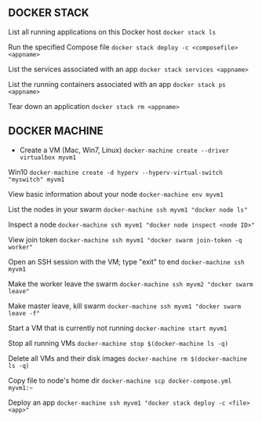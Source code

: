 ## DOCKER STACK 

List all running applications on this Docker host
```docker stack ls```
 
Run the specified Compose file
```docker stack deploy -c <composefile> <appname>```
                 
List the services associated with an app
```docker stack services <appname>```
                       
List the running containers associated with an app
```docker stack ps <appname>```
                       
Tear down an application
```docker stack rm <appname>```


## DOCKER MACHINE

* Create a VM (Mac, Win7, Linux)
```docker-machine create --driver virtualbox myvm1```

Win10
```docker-machine create -d hyperv --hyperv-virtual-switch "myswitch" myvm1```

View basic information about your node
```docker-machine env myvm1```

List the nodes in your swarm
```docker-machine ssh myvm1 "docker node ls"```

Inspect a node
```docker-machine ssh myvm1 "docker node inspect <node ID>"```
  
View join token
```docker-machine ssh myvm1 "docker swarm join-token -q worker"```

Open an SSH session with the VM; type "exit" to end
```docker-machine ssh myvm1```

Make the worker leave the swarm
```docker-machine ssh myvm2 "docker swarm leave"```

Make master leave, kill swarm
```docker-machine ssh myvm1 "docker swarm leave -f"```

Start a VM that is currently not running
```docker-machine start myvm1```

Stop all running VMs
```docker-machine stop $(docker-machine ls -q)```

Delete all VMs and their disk images
```docker-machine rm $(docker-machine ls -q)```

Copy file to node's home dir
```docker-machine scp docker-compose.yml myvm1:~```

Deploy an app
```docker-machine ssh myvm1 "docker stack deploy -c <file> <app>"```
